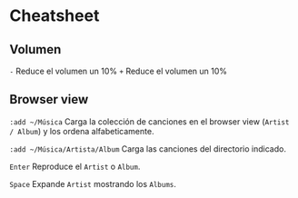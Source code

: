 Cheatsheet
==========

Volumen
-------

`-` Reduce el volumen un 10%
`+` Reduce el volumen un 10%

Browser view
------------

`:add ~/Música` Carga la colección de canciones en el browser view (`Artist / Album`) y los ordena alfabeticamente.

`:add ~/Música/Artista/Album` Carga las canciones del directorio indicado.

`Enter` Reproduce el `Artist` o `Album`.

`Space` Expande `Artist` mostrando los `Albums`.
